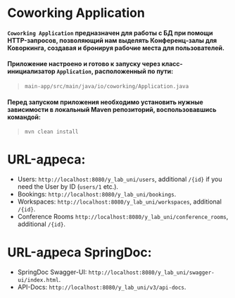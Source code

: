 # Coworking Application
#### `Coworking Application` предназначен для работы с БД при помощи HTTP-запросов, позволяющий нам выделять Конференц-залы для Коворкинга, создавая и бронируя рабочие места для пользователей.

#### Приложение настроено и готово к запуску через класс-инициализатор `Application`, расположенный по пути:
>`main-app/src/main/java/io/coworking/Application.java`

#### Перед запуском приложения необходимо установить нужные зависимости в локальный Maven репозиторий, воспользовавшись командой:
>`mvn clean install`


# URL-адреса:
- Users: `http://localhost:8080/y_lab_uni/users`, additional `/{id}` if you need the User by ID (`users/1` etc.).
- Bookings: `http://localhost:8080/y_lab_uni/bookings`.
- Workspaces: `http://localhost:8080/y_lab_uni/workspaces`, additional `/{id}`.
- Conference Rooms `http://localhost:8080/y_lab_uni/conference_rooms`, additional `/{id}`.
# URL-адреса SpringDoc:
- SpringDoc Swagger-UI: `http://localhost:8080/y_lab_uni/swagger-ui/index.html`.
- API-Docs: `http://localhost:8080/y_lab_uni/v3/api-docs`.

